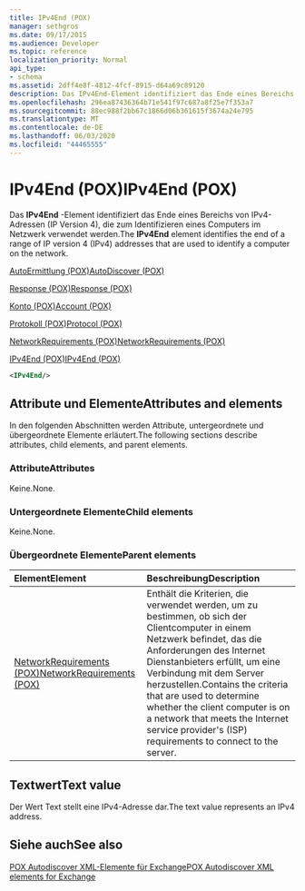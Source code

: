 ```yaml
---
title: IPv4End (POX)
manager: sethgros
ms.date: 09/17/2015
ms.audience: Developer
ms.topic: reference
localization_priority: Normal
api_type:
- schema
ms.assetid: 2dff4e8f-4812-4fcf-8915-d64a69c89120
description: Das IPv4End-Element identifiziert das Ende eines Bereichs von IPv4-Adressen (IP Version 4), die zum Identifizieren eines Computers im Netzwerk verwendet werden.
ms.openlocfilehash: 296ea87436364b71e541f97c687a8f25e7f353a7
ms.sourcegitcommit: 88ec988f2bb67c1866d06b361615f3674a24e795
ms.translationtype: MT
ms.contentlocale: de-DE
ms.lasthandoff: 06/03/2020
ms.locfileid: "44465555"
---
```

# <a name="ipv4end-pox"></a><span data-ttu-id="344de-103">IPv4End (POX)</span><span class="sxs-lookup"><span data-stu-id="344de-103">IPv4End (POX)</span></span>

<span data-ttu-id="344de-104">Das **IPv4End** -Element identifiziert das Ende eines Bereichs von IPv4-Adressen (IP Version 4), die zum Identifizieren eines Computers im Netzwerk verwendet werden.</span><span class="sxs-lookup"><span data-stu-id="344de-104">The **IPv4End** element identifies the end of a range of IP version 4 (IPv4) addresses that are used to identify a computer on the network.</span></span> 
  
[<span data-ttu-id="344de-105">AutoErmittlung (POX)</span><span class="sxs-lookup"><span data-stu-id="344de-105">AutoDiscover (POX)</span></span>](autodiscover-pox.md)
  
[<span data-ttu-id="344de-106">Response (POX)</span><span class="sxs-lookup"><span data-stu-id="344de-106">Response (POX)</span></span>](response-pox.md)
  
[<span data-ttu-id="344de-107">Konto (POX)</span><span class="sxs-lookup"><span data-stu-id="344de-107">Account (POX)</span></span>](account-pox.md)
  
[<span data-ttu-id="344de-108">Protokoll (POX)</span><span class="sxs-lookup"><span data-stu-id="344de-108">Protocol (POX)</span></span>](protocol-pox.md)
  
[<span data-ttu-id="344de-109">NetworkRequirements (POX)</span><span class="sxs-lookup"><span data-stu-id="344de-109">NetworkRequirements (POX)</span></span>](networkrequirements-pox.md)
  
[<span data-ttu-id="344de-110">IPv4End (POX)</span><span class="sxs-lookup"><span data-stu-id="344de-110">IPv4End (POX)</span></span>](ipv4end-pox.md)
  
```xml
<IPv4End/>
```

## <a name="attributes-and-elements"></a><span data-ttu-id="344de-111">Attribute und Elemente</span><span class="sxs-lookup"><span data-stu-id="344de-111">Attributes and elements</span></span>

<span data-ttu-id="344de-112">In den folgenden Abschnitten werden Attribute, untergeordnete und übergeordnete Elemente erläutert.</span><span class="sxs-lookup"><span data-stu-id="344de-112">The following sections describe attributes, child elements, and parent elements.</span></span>
  
### <a name="attributes"></a><span data-ttu-id="344de-113">Attribute</span><span class="sxs-lookup"><span data-stu-id="344de-113">Attributes</span></span>

<span data-ttu-id="344de-114">Keine.</span><span class="sxs-lookup"><span data-stu-id="344de-114">None.</span></span>
  
### <a name="child-elements"></a><span data-ttu-id="344de-115">Untergeordnete Elemente</span><span class="sxs-lookup"><span data-stu-id="344de-115">Child elements</span></span>

<span data-ttu-id="344de-116">Keine.</span><span class="sxs-lookup"><span data-stu-id="344de-116">None.</span></span>
  
### <a name="parent-elements"></a><span data-ttu-id="344de-117">Übergeordnete Elemente</span><span class="sxs-lookup"><span data-stu-id="344de-117">Parent elements</span></span>

|<span data-ttu-id="344de-118">**Element**</span><span class="sxs-lookup"><span data-stu-id="344de-118">**Element**</span></span>|<span data-ttu-id="344de-119">**Beschreibung**</span><span class="sxs-lookup"><span data-stu-id="344de-119">**Description**</span></span>|
|:-----|:-----|
|[<span data-ttu-id="344de-120">NetworkRequirements (POX)</span><span class="sxs-lookup"><span data-stu-id="344de-120">NetworkRequirements (POX)</span></span>](networkrequirements-pox.md) <br/> |<span data-ttu-id="344de-121">Enthält die Kriterien, die verwendet werden, um zu bestimmen, ob sich der Clientcomputer in einem Netzwerk befindet, das die Anforderungen des Internet Dienstanbieters erfüllt, um eine Verbindung mit dem Server herzustellen.</span><span class="sxs-lookup"><span data-stu-id="344de-121">Contains the criteria that are used to determine whether the client computer is on a network that meets the Internet service provider's (ISP) requirements to connect to the server.</span></span>  <br/> |
   
## <a name="text-value"></a><span data-ttu-id="344de-122">Textwert</span><span class="sxs-lookup"><span data-stu-id="344de-122">Text value</span></span>

<span data-ttu-id="344de-123">Der Wert Text stellt eine IPv4-Adresse dar.</span><span class="sxs-lookup"><span data-stu-id="344de-123">The text value represents an IPv4 address.</span></span>
  
## <a name="see-also"></a><span data-ttu-id="344de-124">Siehe auch</span><span class="sxs-lookup"><span data-stu-id="344de-124">See also</span></span>



[<span data-ttu-id="344de-125">POX Autodiscover XML-Elemente für Exchange</span><span class="sxs-lookup"><span data-stu-id="344de-125">POX Autodiscover XML elements for Exchange</span></span>](pox-autodiscover-xml-elements-for-exchange.md)

